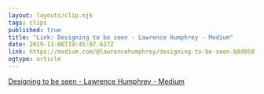 ```yaml
---
layout: layouts/clip.njk 
tags: clips 
published: true 
title: "Link: Designing to be seen - Lawrence Humphrey - Medium" 
date: 2019-11-06T19:45:07.627Z 
link: https://medium.com/@lawrencehumphrey/designing-to-be-seen-b8d0587858d3#acd4 
ogtype: article 
---
```

[Designing to be seen - Lawrence Humphrey - Medium](https://medium.com/@lawrencehumphrey/designing-to-be-seen-b8d0587858d3#acd4) 

